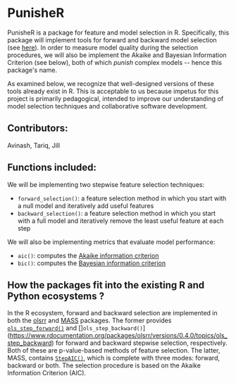# PunisheR

PunisheR is a package for feature and model selection in R. Specifically, this package will implement tools for
forward and backward model selection (see [here](https://en.wikipedia.org/wiki/Stepwise_regression)).
In order to measure model quality during the selection procedures, we will also be implement
the Akaike and Bayesian Information Criterion (see below), both of which *punish* complex models -- hence this package's
name.

As examined below, we recognize that well-designed versions of these tools already exist in R.
This is acceptable to us because impetus for this project is primarily pedagogical, intended to
improve our understanding of model selection techniques and collaborative software development.


## Contributors: 

Avinash, Tariq, Jill


## Functions included:

We will be implementing two stepwise feature selection techniques:

- `forward_selection()`: a feature selection method in which you start with a null model and iteratively add useful features 
- `backward_selection()`: a feature selection method in which you start with a full model and iteratively remove the least useful feature at each step

We will also be implementing metrics that evaluate model performance: 

- `aic()`: computes the [Akaike information criterion](https://en.wikipedia.org/wiki/Akaike_information_criterion)
- `bic()`: computes the [Bayesian information criterion](https://en.wikipedia.org/wiki/Bayesian_information_criterion) 


## How the packages fit into the existing R and Python ecosystems ?

In the R ecosystem, forward and backward selection are implemented in both the [olsrr](https://cran.r-project.org/web/packages/olsrr/)
and [MASS](https://cran.r-project.org/web/packages/MASS/MASS.pdf) packages. The former provides
[`ols_step_forward()`](https://www.rdocumentation.org/packages/olsrr/versions/0.4.0/topics/ols_step_forward) and
[]`ols_step_backward()`](https://www.rdocumentation.org/packages/olsrr/versions/0.4.0/topics/ols_step_backward) for
forward and backward stepwise selection, respectively. Both of these are p-value-based methods of feature selection.
The latter, MASS, contains [`StepAIC()`](https://stat.ethz.ch/R-manual/R-devel/library/MASS/html/stepAIC.html),
which is complete with three modes: forward, backward or both. The selection procedure is based on the
Akaike Information Criterion (AIC).
